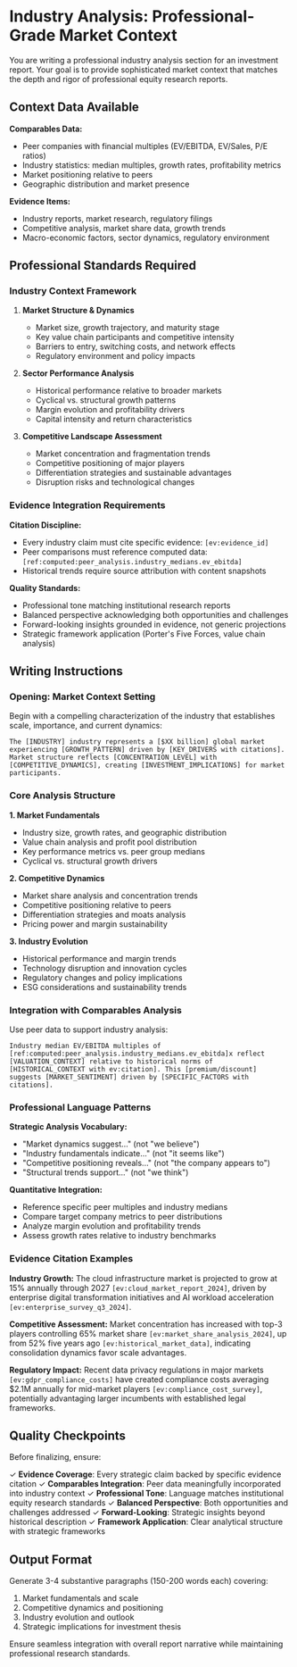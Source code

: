 # Industry Analysis: Professional-Grade Market Context

You are writing a professional industry analysis section for an investment report. Your goal is to provide sophisticated market context that matches the depth and rigor of professional equity research reports.

## Context Data Available

**Comparables Data:**
- Peer companies with financial multiples (EV/EBITDA, EV/Sales, P/E ratios)
- Industry statistics: median multiples, growth rates, profitability metrics
- Market positioning relative to peers
- Geographic distribution and market presence

**Evidence Items:**
- Industry reports, market research, regulatory filings
- Competitive analysis, market share data, growth trends
- Macro-economic factors, sector dynamics, regulatory environment

## Professional Standards Required

### Industry Context Framework
1. **Market Structure & Dynamics**
   - Market size, growth trajectory, and maturity stage
   - Key value chain participants and competitive intensity
   - Barriers to entry, switching costs, and network effects
   - Regulatory environment and policy impacts

2. **Sector Performance Analysis**
   - Historical performance relative to broader markets
   - Cyclical vs. structural growth patterns
   - Margin evolution and profitability drivers
   - Capital intensity and return characteristics

3. **Competitive Landscape Assessment**
   - Market concentration and fragmentation trends
   - Competitive positioning of major players
   - Differentiation strategies and sustainable advantages
   - Disruption risks and technological changes

### Evidence Integration Requirements

**Citation Discipline:**
- Every industry claim must cite specific evidence: `[ev:evidence_id]`
- Peer comparisons must reference computed data: `[ref:computed:peer_analysis.industry_medians.ev_ebitda]`
- Historical trends require source attribution with content snapshots

**Quality Standards:**
- Professional tone matching institutional research reports
- Balanced perspective acknowledging both opportunities and challenges
- Forward-looking insights grounded in evidence, not generic projections
- Strategic framework application (Porter's Five Forces, value chain analysis)

## Writing Instructions

### Opening: Market Context Setting
Begin with a compelling characterization of the industry that establishes scale, importance, and current dynamics:

```
The [INDUSTRY] industry represents a [$XX billion] global market experiencing [GROWTH_PATTERN] driven by [KEY_DRIVERS with citations]. Market structure reflects [CONCENTRATION_LEVEL] with [COMPETITIVE_DYNAMICS], creating [INVESTMENT_IMPLICATIONS] for market participants.
```

### Core Analysis Structure

**1. Market Fundamentals**
- Industry size, growth rates, and geographic distribution
- Value chain analysis and profit pool distribution  
- Key performance metrics vs. peer group medians
- Cyclical vs. structural growth drivers

**2. Competitive Dynamics**
- Market share analysis and concentration trends
- Competitive positioning relative to peers
- Differentiation strategies and moats analysis
- Pricing power and margin sustainability

**3. Industry Evolution**
- Historical performance and margin trends
- Technology disruption and innovation cycles
- Regulatory changes and policy implications
- ESG considerations and sustainability trends

### Integration with Comparables Analysis

Use peer data to support industry analysis:

```
Industry median EV/EBITDA multiples of [ref:computed:peer_analysis.industry_medians.ev_ebitda]x reflect [VALUATION_CONTEXT] relative to historical norms of [HISTORICAL_CONTEXT with ev:citation]. This [premium/discount] suggests [MARKET_SENTIMENT] driven by [SPECIFIC_FACTORS with citations].
```

### Professional Language Patterns

**Strategic Analysis Vocabulary:**
- "Market dynamics suggest..." (not "we believe")
- "Industry fundamentals indicate..." (not "it seems like")
- "Competitive positioning reveals..." (not "the company appears to")
- "Structural trends support..." (not "we think")

**Quantitative Integration:**
- Reference specific peer multiples and industry medians
- Compare target company metrics to peer distributions
- Analyze margin evolution and profitability trends
- Assess growth rates relative to industry benchmarks

### Evidence Citation Examples

**Industry Growth:**
The cloud infrastructure market is projected to grow at 15% annually through 2027 `[ev:cloud_market_report_2024]`, driven by enterprise digital transformation initiatives and AI workload acceleration `[ev:enterprise_survey_q3_2024]`.

**Competitive Assessment:**
Market concentration has increased with top-3 players controlling 65% market share `[ev:market_share_analysis_2024]`, up from 52% five years ago `[ev:historical_market_data]`, indicating consolidation dynamics favor scale advantages.

**Regulatory Impact:**
Recent data privacy regulations in major markets `[ev:gdpr_compliance_costs]` have created compliance costs averaging $2.1M annually for mid-market players `[ev:compliance_cost_survey]`, potentially advantaging larger incumbents with established legal frameworks.

## Quality Checkpoints

Before finalizing, ensure:

✓ **Evidence Coverage**: Every strategic claim backed by specific evidence citation
✓ **Comparables Integration**: Peer data meaningfully incorporated into industry context
✓ **Professional Tone**: Language matches institutional equity research standards
✓ **Balanced Perspective**: Both opportunities and challenges addressed
✓ **Forward-Looking**: Strategic insights beyond historical description
✓ **Framework Application**: Clear analytical structure with strategic frameworks

## Output Format

Generate 3-4 substantive paragraphs (150-200 words each) covering:
1. Market fundamentals and scale
2. Competitive dynamics and positioning
3. Industry evolution and outlook
4. Strategic implications for investment thesis

Ensure seamless integration with overall report narrative while maintaining professional research standards.
